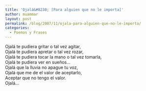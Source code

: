 ```yaml
---
title: 'Ojalá&#8230; [Para alguien que no le importa]'
author: muammar
layout: post
permalink: /blog/2007/11/ojala-para-alguien-que-no-le-importa/
categories:
  - Poemas y Frases
---
```

Ojalá te pudiera gritar o tal vez agitar,  
Ojalá te pudiera apretar o tal vez rozar,  
Ojalá te pudiera tocar la mano o tal vez tomarla,  
Ojalá te pudiera ver en sueños&#8230;  
Ojalá que la lluvia no apague tu voz,  
Ojalá que me de el valor de aceptarlo,  
Aceptar que no tengo el valor.  
Ojalá&#8230;